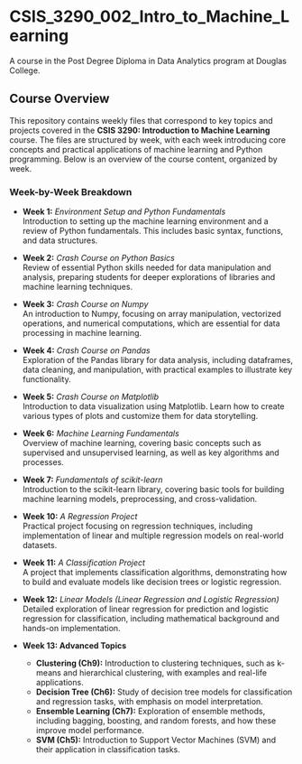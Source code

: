 # CSIS_3290_002_Intro_to_Machine_Learning

A course in the Post Degree Diploma in Data Analytics program at Douglas College.

## Course Overview

This repository contains weekly files that correspond to key topics and projects covered in the **CSIS 3290: Introduction to Machine Learning** course. The files are structured by week, with each week introducing core concepts and practical applications of machine learning and Python programming. Below is an overview of the course content, organized by week.

### Week-by-Week Breakdown

- **Week 1:** *Environment Setup and Python Fundamentals*  
  Introduction to setting up the machine learning environment and a review of Python fundamentals. This includes basic syntax, functions, and data structures.

- **Week 2:** *Crash Course on Python Basics*  
  Review of essential Python skills needed for data manipulation and analysis, preparing students for deeper explorations of libraries and machine learning techniques.

- **Week 3:** *Crash Course on Numpy*  
  An introduction to Numpy, focusing on array manipulation, vectorized operations, and numerical computations, which are essential for data processing in machine learning.

- **Week 4:** *Crash Course on Pandas*  
  Exploration of the Pandas library for data analysis, including dataframes, data cleaning, and manipulation, with practical examples to illustrate key functionality.

- **Week 5:** *Crash Course on Matplotlib*  
  Introduction to data visualization using Matplotlib. Learn how to create various types of plots and customize them for data storytelling.

- **Week 6:** *Machine Learning Fundamentals*  
  Overview of machine learning, covering basic concepts such as supervised and unsupervised learning, as well as key algorithms and processes.

- **Week 7:** *Fundamentals of scikit-learn*  
  Introduction to the scikit-learn library, covering basic tools for building machine learning models, preprocessing, and cross-validation.

- **Week 10:** *A Regression Project*  
  Practical project focusing on regression techniques, including implementation of linear and multiple regression models on real-world datasets.

- **Week 11:** *A Classification Project*  
  A project that implements classification algorithms, demonstrating how to build and evaluate models like decision trees or logistic regression.

- **Week 12:** *Linear Models (Linear Regression and Logistic Regression)*  
  Detailed exploration of linear regression for prediction and logistic regression for classification, including mathematical background and hands-on implementation.

- **Week 13: Advanced Topics**  
  - **Clustering (Ch9):** Introduction to clustering techniques, such as k-means and hierarchical clustering, with examples and real-life applications.
  - **Decision Tree (Ch6):** Study of decision tree models for classification and regression tasks, with emphasis on model interpretation.
  - **Ensemble Learning (Ch7):** Exploration of ensemble methods, including bagging, boosting, and random forests, and how these improve model performance.
  - **SVM (Ch5):** Introduction to Support Vector Machines (SVM) and their application in classification tasks.

